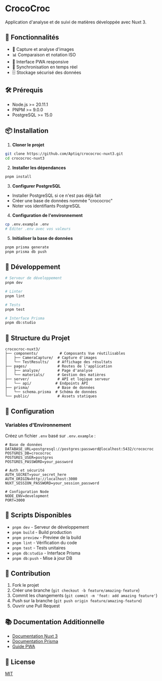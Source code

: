 # CrocoCroc

Application d'analyse et de suivi de matières développée avec Nuxt 3.

## 🚀 Fonctionnalités

- 📸 Capture et analyse d'images
- 📊 Comparaison et notation ISO
- 📱 Interface PWA responsive
- 🔄 Synchronisation en temps réel
- 🗄️ Stockage sécurisé des données

## 🛠 Prérequis

- Node.js >= 20.11.1
- PNPM >= 9.0.0
- PostgreSQL >= 15.0

## 📦 Installation

1. **Cloner le projet**
```bash
git clone https://github.com/Aptiq/crococroc-nuxt3.git
cd crococroc-nuxt3
```

2. **Installer les dépendances**
```bash
pnpm install
```

3. **Configurer PostgreSQL**
- Installer PostgreSQL si ce n'est pas déjà fait
- Créer une base de données nommée "crococroc"
- Noter vos identifiants PostgreSQL

4. **Configuration de l'environnement**
```bash
cp .env.example .env
# Éditer .env avec vos valeurs
```

5. **Initialiser la base de données**
```bash
pnpm prisma generate
pnpm prisma db push
```

## 🚀 Développement

```bash
# Serveur de développement
pnpm dev

# Linter
pnpm lint

# Tests
pnpm test

# Interface Prisma
pnpm db:studio
```

## 📁 Structure du Projet

```
crococroc-nuxt3/
├── components/          # Composants Vue réutilisables
│   ├── CameraCapture/  # Capture d'images
│   └── TestResults/    # Affichage des résultats
├── pages/              # Routes de l'application
│   ├── analyze/        # Page d'analyse
│   └── materials/      # Gestion des matières
├── server/             # API et logique serveur
│   └── api/           # Endpoints API
├── prisma/             # Base de données
│   └── schema.prisma  # Schéma de données
└── public/             # Assets statiques
```

## 🔧 Configuration

### Variables d'Environnement

Créez un fichier `.env` basé sur `.env.example` :

```env
# Base de données
DATABASE_URL=postgresql://postgres:password@localhost:5432/crococroc
POSTGRES_DB=crococroc
POSTGRES_USER=postgres
POSTGRES_PASSWORD=your_password

# Auth et sécurité
AUTH_SECRET=your_secret_here
AUTH_ORIGIN=http://localhost:3000
NUXT_SESSION_PASSWORD=your_session_password

# Configuration Node
NODE_ENV=development
PORT=3000
```

## 📝 Scripts Disponibles

- `pnpm dev` - Serveur de développement
- `pnpm build` - Build production
- `pnpm preview` - Preview de la build
- `pnpm lint` - Vérification du code
- `pnpm test` - Tests unitaires
- `pnpm db:studio` - Interface Prisma
- `pnpm db:push` - Mise à jour DB

## 🤝 Contribution

1. Fork le projet
2. Créer une branche (`git checkout -b feature/amazing-feature`)
3. Commit les changements (`git commit -m 'feat: add amazing feature'`)
4. Push sur la branche (`git push origin feature/amazing-feature`)
5. Ouvrir une Pull Request

## 📚 Documentation Additionnelle

- [Documentation Nuxt 3](https://nuxt.com/docs)
- [Documentation Prisma](https://www.prisma.io/docs)
- [Guide PWA](https://web.dev/progressive-web-apps/)

## 📄 License

[MIT](LICENSE)